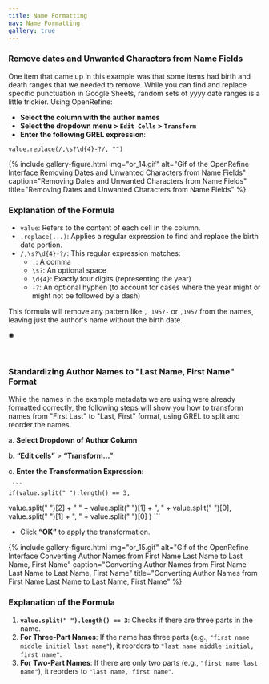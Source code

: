 ```yaml
---
title: Name Formatting
nav: Name Formatting
gallery: true
---
```


### Remove dates and Unwanted Characters from Name Fields

One item that came up in this example was that some items had birth and death ranges that we needed to remove. While you can find and replace specific punctuation in Google Sheets, random sets of yyyy date ranges is a little trickier. Using OpenRefine: 

- **Select the column with the author names**
- **Select the dropdown menu > `Edit Cells` > `Transform`**
- **Enter the following GREL expression**:

```
value.replace(/,\s?\d{4}-?/, "")
```

{% include gallery-figure.html img="or_14.gif" alt="Gif of the OpenRefine Interface Removing Dates and Unwanted Characters from Name Fields" caption="Removing Dates and Unwanted Characters from Name Fields" title="Removing Dates and Unwanted Characters from Name Fields" %}

### Explanation of the Formula

- `value`: Refers to the content of each cell in the column.
- `.replace(...)`: Applies a regular expression to find and replace the birth date portion.
- `/,\s?\d{4}-?/`: This regular expression matches:
  - `,`: A comma
  - `\s?`: An optional space
  - `\d{4}`: Exactly four digits (representing the year)
  - `-?`: An optional hyphen (to account for cases where the year might or might not be followed by a dash)

This formula will remove any pattern like `, 1957-` or `,1957` from the names, leaving just the author's name without the birth date.

<div class="symbol-container">
    <p class="symbol">&#10042;</p>
</div>

<br>

### Standardizing Author Names to "Last Name, First Name" Format

While the names in the example metadata we are using were already formatted correctly, the following steps will show you how to transform names from "First Last" to "Last, First" format, using GREL to split and reorder the names.

a. **Select Dropdown of Author Column**

b. **“Edit cells”** > **“Transform…”**

c. **Enter the Transformation Expression**:

     ```
    if(value.split(" ").length() == 3,
   value.split(" ")[2] + " " + value.split(" ")[1] + ", " + value.split(" ")[0],
   value.split(" ")[1] + ", " + value.split(" ")[0]
)
     ```

   - Click **“OK”** to apply the transformation.

{% include gallery-figure.html img="or_15.gif" alt="Gif of the OpenRefine Interface Converting Author Names from First Name Last Name to Last Name, First Name" caption="Converting Author Names from First Name Last Name to Last Name, First Name" title="Converting Author Names from First Name Last Name to Last Name, First Name" %}

### Explanation of the Formula

1. **`value.split(" ").length() == 3`**: Checks if there are three parts in the name.
2. **For Three-Part Names**: If the name has three parts (e.g., `"first name middle initial last name"`), it reorders to `"last name middle initial, first name"`.
3. **For Two-Part Names**: If there are only two parts (e.g., `"first name last name"`), it reorders to `"last name, first name"`.

